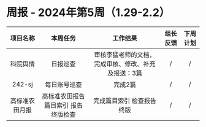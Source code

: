 
# 周报 - 2024年第5周（1.29-2.2）


|  项目名称  | 本周任务 | 工作结果 | 组长反馈 |  下周计划| 
|:----------:|:--------:|:--------:|:--------:|:--------:|
|  科院舆情  | 日报巡查 | 审核李猛老师的文档，完成审核、修改、补充及报送：3篇|  /|     /  |
|  242-sj    | 每日账号巡查 |完成2篇       |  /   |     /|
|  高标准农田月报  |  高标准农田报告篇目索引 报告终版检查  | 完成篇目索引 检查报告终版    |   /   |    /  |
